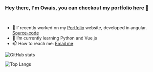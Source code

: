 ### Hey there, I'm Owais, you can checkout my portfolio [here][portfolio-link] 👋

<br/>

- 🔭 I’ recently worked on my [Portfolio][portfolio-link] website, developed in angular. [Source-code][portfolio-source-code]
- 🌱 I’m currently learning Python and Vue.js
- 📫 How to reach me: [Email me][email-link]


![GitHub stats](https://github-readme-stats.vercel.app/api?username=oowais&theme=dark&count_private=true&hide=issues)

![Top Langs](https://github-readme-stats.vercel.app/api/top-langs/?username=oowais&theme=dark)


[portfolio-link]: https://oowais.github.io/
[portfolio-source-code]: https://github.com/oowais/Portfolio
[email-link]: mailto:oowais@gmail.com
